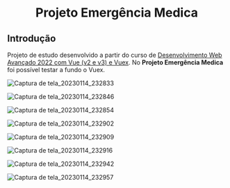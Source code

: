 <h1 align="center">
  <p align="center">Projeto Emergência Medica</p>
</h1>

## Introdução

Projeto de estudo desenvolvido a partir do curso de [Desenvolvimento Web Avançado 2022 com Vue (v2 e v3) e Vuex](https://www.udemy.com/course/desenvolvimento-web-avancado-com-vue-strapi-vuex-e-vuetify/). No **Projeto Emergência Medica** foi possível testar a fundo o Vuex.


![Captura de tela_20230114_232833](https://user-images.githubusercontent.com/60266964/212519893-1ea3779a-67ea-4ce4-addf-773cb0874dbd.png)

![Captura de tela_20230114_232846](https://user-images.githubusercontent.com/60266964/212519894-519fad78-d106-41c4-acbb-edb6b064af48.png)

![Captura de tela_20230114_232854](https://user-images.githubusercontent.com/60266964/212519898-5a0107fe-f8b1-4e15-8986-896a77e2f51b.png)

![Captura de tela_20230114_232902](https://user-images.githubusercontent.com/60266964/212519901-2ba3fcca-0843-42fe-84c2-d7dbf21e39fd.png)

![Captura de tela_20230114_232909](https://user-images.githubusercontent.com/60266964/212519904-16370a84-aac2-4f91-85eb-f9188cfad6a6.png)

![Captura de tela_20230114_232916](https://user-images.githubusercontent.com/60266964/212519916-3050fb35-c867-4aa3-809e-124550b7143d.png)

![Captura de tela_20230114_232942](https://user-images.githubusercontent.com/60266964/212519917-b2a79da4-78b2-492a-afdf-5e8e82c37912.png)

![Captura de tela_20230114_232957](https://user-images.githubusercontent.com/60266964/212519919-a86b956d-e8a7-4d98-86e4-a2664a6eadf5.png)
